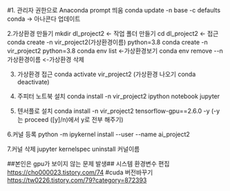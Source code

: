 

#1. 관리자 권한으로 Anaconda prompt 띄움
conda update -n base -c defaults conda -> 아나콘다 업데이트

2.가상환경 만들기
mkdir dl_project2 <- 작업 폴더 만들기
cd dl_project2 <- 접근
conda create -n vir_project2(가상환경이름) python=3.8
conda create -n vir_project2 python=3.8
conda env list <-가상환경보기
conda env remove --n 가상환경이름  <-가상환경 삭제

3. 가상환경 접근
conda activate vir_project2
(가상환경 나오기 conda deactivate)

4. 주피터 노트북 설치
conda install -n vir_project2 ipython notebook jupyter
5. 텐서플로 설치
conda install -n vir_project2 tensorflow-gpu==2.6.0 -y
(-y 는 proceed ([y]/n)에서 y로 전부 해주기)

6.커널 등록
python -m ipykernel install --user --name ai_project2

7.커널 삭제
jupyter kernelspec uninstall 커널이름

##본인은 gpu가 보이지 않는 문제 발생##
시스템 환경변수 편집
https://cho000023.tistory.com/74
#cuda 버전바꾸기
https://tw0226.tistory.com/79?category=872393
